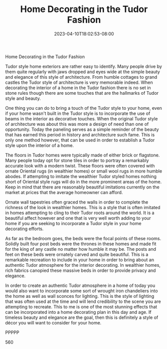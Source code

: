 ﻿---
title: "Home Decorating in the Tudor Fashion"
date: 2023-04-10T18:02:53-08:00
description: "home decorating Tips for Web Success"
featured_image: "/images/home decorating.jpg"
tags: ["home decorating"]
---

Home Decorating in the Tudor Fashion

Tudor style home exteriors are rather easy to identify. Many people drive by them quite regularly with jaws dropped and eyes wide at the simple beauty and elegance of this style of architecture. From humble cottages to grand castles the Tudor style of architecture is very memorable indeed. When decorating the interior of a home in the Tudor fashion there is no set in stone rules though there are some touches that are the hallmarks of Tudor style and beauty. 

One thing you can do to bring a touch of the Tudor style to your home, even if your home wasn't built in the Tudor style is to incorporate the use of beams in the interior as decorative touches. When the original Tudor style of architecture was about this was more a design of need than one of opportunity. Today the paneling serves as a simple reminder of the beauty that has earned this period in history and architecture such fame. This is only one method however, that can be used in order to establish a Tudor style upon the interior of a home.

The floors in Tudor homes were typically made of either brick or flagstone. Many people today opt for stone tiles in order to portray a remarkably accurate look with a modern twist. These floors were often covered with ornate Oriental rugs (in wealthier homes) or small wool rugs in more humble abodes. If attempting to imitate the wealthier Tudor styled homes nothing short of Oriental style rugs will do in the more prominent areas of the home. Keep in mind that there are reasonably beautiful imitations currently on the market at prices that the average homeowner can afford.

Ornate wall tapestries often graced the walls in order to complete the richness of the look in wealthier homes. This is a style that is often imitated in homes attempting to cling to their Tudor roots around the world. It is a beautiful affect however and one that is very well worth adding to your home if you are seeking to incorporate a Tudor style in your home decorating efforts. 

As far as the bedroom goes, the beds were the focal points of these rooms. Solidly built four post beds were the thrones in these homes and made fit for the king of any castle no matter how humble it may be. The posts and feet on these beds were ornately carved and quite beautiful. This is a remarkable recreation to include in your home in order to bring about an authentic Tudor atmosphere for the interior decorating. In wealthier homes, rich fabrics canopied these massive beds in order to provide privacy and elegance.

In order to create an authentic Tudor atmosphere in a home of today you would also want to incorporate some sort of wrought iron chandeliers into the home as well as wall sconces for lighting. This is the style of lighting that was often used at the time and will lend credibility to the scene you are attempting to recreate. This to me is one of the most stunning effects that can be incorporated into a home decorating plan in this day and age. If timeless beauty and elegance are the goal, then this is definitely a style of décor you will want to consider for your home. 

PPPPP

560

